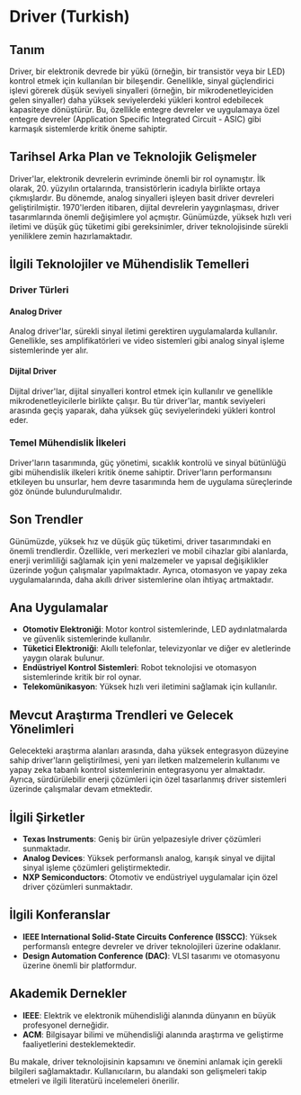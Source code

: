 # Driver (Turkish)

## Tanım

Driver, bir elektronik devrede bir yükü (örneğin, bir transistör veya bir LED) kontrol etmek için kullanılan bir bileşendir. Genellikle, sinyal güçlendirici işlevi görerek düşük seviyeli sinyalleri (örneğin, bir mikrodenetleyiciden gelen sinyaller) daha yüksek seviyelerdeki yükleri kontrol edebilecek kapasiteye dönüştürür. Bu, özellikle entegre devreler ve uygulamaya özel entegre devreler (Application Specific Integrated Circuit - ASIC) gibi karmaşık sistemlerde kritik öneme sahiptir.

## Tarihsel Arka Plan ve Teknolojik Gelişmeler

Driver'lar, elektronik devrelerin evriminde önemli bir rol oynamıştır. İlk olarak, 20. yüzyılın ortalarında, transistörlerin icadıyla birlikte ortaya çıkmışlardır. Bu dönemde, analog sinyalleri işleyen basit driver devreleri geliştirilmiştir. 1970'lerden itibaren, dijital devrelerin yaygınlaşması, driver tasarımlarında önemli değişimlere yol açmıştır. Günümüzde, yüksek hızlı veri iletimi ve düşük güç tüketimi gibi gereksinimler, driver teknolojisinde sürekli yeniliklere zemin hazırlamaktadır.

## İlgili Teknolojiler ve Mühendislik Temelleri

### Driver Türleri

#### Analog Driver
Analog driver'lar, sürekli sinyal iletimi gerektiren uygulamalarda kullanılır. Genellikle, ses amplifikatörleri ve video sistemleri gibi analog sinyal işleme sistemlerinde yer alır.

#### Dijital Driver
Dijital driver'lar, dijital sinyalleri kontrol etmek için kullanılır ve genellikle mikrodenetleyicilerle birlikte çalışır. Bu tür driver'lar, mantık seviyeleri arasında geçiş yaparak, daha yüksek güç seviyelerindeki yükleri kontrol eder.

### Temel Mühendislik İlkeleri

Driver'ların tasarımında, güç yönetimi, sıcaklık kontrolü ve sinyal bütünlüğü gibi mühendislik ilkeleri kritik öneme sahiptir. Driver'ların performansını etkileyen bu unsurlar, hem devre tasarımında hem de uygulama süreçlerinde göz önünde bulundurulmalıdır.

## Son Trendler

Günümüzde, yüksek hız ve düşük güç tüketimi, driver tasarımındaki en önemli trendlerdir. Özellikle, veri merkezleri ve mobil cihazlar gibi alanlarda, enerji verimliliği sağlamak için yeni malzemeler ve yapısal değişiklikler üzerinde yoğun çalışmalar yapılmaktadır. Ayrıca, otomasyon ve yapay zeka uygulamalarında, daha akıllı driver sistemlerine olan ihtiyaç artmaktadır.

## Ana Uygulamalar

- **Otomotiv Elektroniği**: Motor kontrol sistemlerinde, LED aydınlatmalarda ve güvenlik sistemlerinde kullanılır.
- **Tüketici Elektroniği**: Akıllı telefonlar, televizyonlar ve diğer ev aletlerinde yaygın olarak bulunur.
- **Endüstriyel Kontrol Sistemleri**: Robot teknolojisi ve otomasyon sistemlerinde kritik bir rol oynar.
- **Telekomünikasyon**: Yüksek hızlı veri iletimini sağlamak için kullanılır.

## Mevcut Araştırma Trendleri ve Gelecek Yönelimleri

Gelecekteki araştırma alanları arasında, daha yüksek entegrasyon düzeyine sahip driver'ların geliştirilmesi, yeni yarı iletken malzemelerin kullanımı ve yapay zeka tabanlı kontrol sistemlerinin entegrasyonu yer almaktadır. Ayrıca, sürdürülebilir enerji çözümleri için özel tasarlanmış driver sistemleri üzerinde çalışmalar devam etmektedir.

## İlgili Şirketler

- **Texas Instruments**: Geniş bir ürün yelpazesiyle driver çözümleri sunmaktadır.
- **Analog Devices**: Yüksek performanslı analog, karışık sinyal ve dijital sinyal işleme çözümleri geliştirmektedir.
- **NXP Semiconductors**: Otomotiv ve endüstriyel uygulamalar için özel driver çözümleri sunmaktadır.

## İlgili Konferanslar

- **IEEE International Solid-State Circuits Conference (ISSCC)**: Yüksek performanslı entegre devreler ve driver teknolojileri üzerine odaklanır.
- **Design Automation Conference (DAC)**: VLSI tasarımı ve otomasyonu üzerine önemli bir platformdur.

## Akademik Dernekler

- **IEEE**: Elektrik ve elektronik mühendisliği alanında dünyanın en büyük profesyonel derneğidir.
- **ACM**: Bilgisayar bilimi ve mühendisliği alanında araştırma ve geliştirme faaliyetlerini desteklemektedir.

Bu makale, driver teknolojisinin kapsamını ve önemini anlamak için gerekli bilgileri sağlamaktadır. Kullanıcıların, bu alandaki son gelişmeleri takip etmeleri ve ilgili literatürü incelemeleri önerilir.